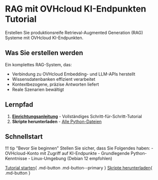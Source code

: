 # RAG mit OVHcloud KI-Endpunkten Tutorial

Erstellen Sie produktionsreife Retrieval-Augmented Generation (RAG) Systeme mit OVHcloud KI-Endpunkten.

## Was Sie erstellen werden

Ein komplettes RAG-System, das:
- Verbindung zu OVHcloud Embedding- und LLM-APIs herstellt
- Wissensdatenbanken effizient verarbeitet
- Kontextbezogene, präzise Antworten liefert
- Reale Szenarien bewältigt

## Lernpfad

1. [**Einrichtungsanleitung**](setup-guide.md) - Vollständiges Schritt-für-Schritt-Tutorial
2. **Skripte herunterladen** - [Alle Python-Dateien](/public-cloud/ai-endpoints/rag-tutorial/scripts/)

## Schnellstart

!!! tip "Bevor Sie beginnen"
    Stellen Sie sicher, dass Sie Folgendes haben:
    - OVHcloud-Konto mit Zugriff auf KI-Endpunkte
    - Grundlegende Python-Kenntnisse
    - Linux-Umgebung (Debian 12 empfohlen)

[Tutorial starten](setup-guide.md){ .md-button .md-button--primary }
[Skripte herunterladen](/public-cloud/ai-endpoints/rag-tutorial/scripts/){ .md-button }

